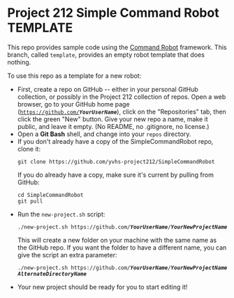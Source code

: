 # Project 212 Simple Command Robot TEMPLATE

This repo provides sample code using the [Command Robot](https://docs.wpilib.org/en/stable/docs/software/commandbased/index.html) framework.  This branch, called `template`, provides an empty robot template that does nothing.

To use this repo as a template for a new robot:

* First, create a repo on GitHub -- either in your personal GitHub collection,
  or possibly in the Project 212 collection of repos.  Open a web browser,
  go to your GitHub home page (<code>https://github.com/<b><i>YourUserName</i></b></code>),
  click on the "Repositories" tab, then click the green "New" button.  Give
  your new repo a name, make it public, and leave it empty.  (No README, no
  .gitignore, no license.)
* Open a **Git Bash** shell, and change into your `repos` directory.
* If you don't already have a copy of the SimpleCommandRobot repo, clone it:
  ```
  git clone https://github.com/yvhs-project212/SimpleCommandRobot
  ```
  If you do already have a copy, make sure it's current by pulling from GitHub:
  ```
  cd SimpleCommandRobot
  git pull
  ```
* Run the `new-project.sh` script:
  <pre><code>./new-project.sh https://github.com/<b><i>YourUserName</b></i>/<b><i>YourNewProjectName</b></i></code></pre>
  This will create a new folder on your machine with the same name as the
  GitHub repo.  If you want the folder to have a different name, you can give
  the script an extra parameter:
  <pre><code>./new-project.sh https://github.com/<b><i>YourUserName</b></i>/<b><i>YourNewProjectName  AlternateDirectoryName</b></i></code></pre>
* Your new project should be ready for you to start editing it!

